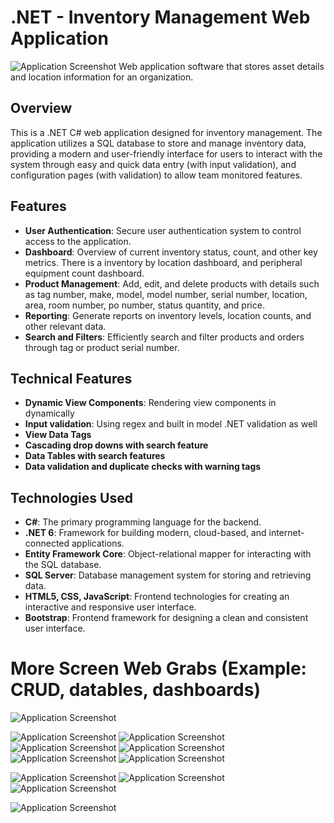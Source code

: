 # .NET - Inventory Management Web Application
![Application Screenshot](./new-folder/Home_Page.png) 
Web application software that stores asset details and location information for an organization. 

## Overview

This is a .NET C# web application designed for inventory management. The application utilizes a SQL database to store and manage inventory data, providing a modern and user-friendly interface for users to interact with the system through easy and quick data entry (with input validation), and configuration pages (with validation) to allow team monitored features. 

## Features

- **User Authentication**: Secure user authentication system to control access to the application.
- **Dashboard**: Overview of current inventory status, count, and other key metrics. There is a inventory by location dashboard, and peripheral equipment count dashboard.
- **Product Management**: Add, edit, and delete products with details such as tag number, make, model, model number, serial number, location, area, room number, po number, status quantity, and price.
- **Reporting**: Generate reports on inventory levels, location counts, and other relevant data.
- **Search and Filters**: Efficiently search and filter products and orders through tag or product serial number.

## Technical Features
- **Dynamic View Components**: Rendering view components in dynamically 
- **Input validation**: Using regex and built in model .NET validation as well
- **View Data Tags**
- **Cascading drop downs with search feature**
- **Data Tables with search features**
- **Data validation and duplicate checks with warning tags**

## Technologies Used

- **C#**: The primary programming language for the backend.
- **.NET 6**: Framework for building modern, cloud-based, and internet-connected applications.
- **Entity Framework Core**: Object-relational mapper for interacting with the SQL database.
- **SQL Server**: Database management system for storing and retrieving data.
- **HTML5, CSS, JavaScript**: Frontend technologies for creating an interactive and responsive user interface.
- **Bootstrap**: Frontend framework for designing a clean and consistent user interface.

# More Screen Web Grabs (Example: CRUD, datables, dashboards)
![Application Screenshot](./new-folder/create_1.png)

![Application Screenshot](./new-folder/create_2.png)
![Application Screenshot](./new-folder/AM_Tag.png)
![Application Screenshot](./new-folder/AM_Details.png)
![Application Screenshot](./new-folder/Edit.png)
![Application Screenshot](./new-folder/AM_Delete.png)
![Application Screenshot](./new-folder/Inventory_Index.png)

![Application Screenshot](./new-folder/L_Index.png)
![Application Screenshot](./new-folder/M_Index.png)
![Application Screenshot](./new-folder/P_Index2.png)

![Application Screenshot](./new-folder/AM_AssignedPeripherals_Index.png)






